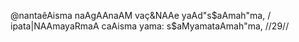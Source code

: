 @nantaêAisma naAgAAnaAM vaç&NAAe yaAd"s$aAmah"ma, /
ipata|NAAmayaRmaA caAisma yama: s$aMyamataAmah"ma, //29//